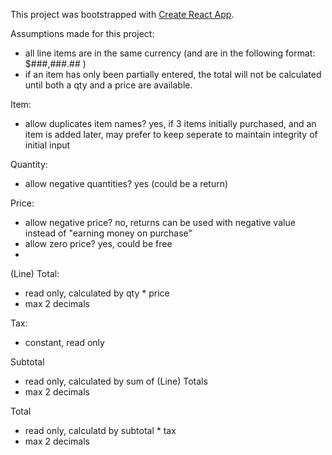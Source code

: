 This project was bootstrapped with [Create React App](https://github.com/facebookincubator/create-react-app).


Assumptions made for this project:
* all line items are in the same currency (and are in the following format: $###,###.## )
* if an item has only been partially entered, the total will not be calculated until both a qty and a price are available.


Item:
- allow duplicates item names?          yes, if 3 items initially purchased, and an item is added later, may prefer to keep seperate to maintain integrity of initial input 

Quantity:
- allow negative quantities?            yes (could be a return)

Price:
- allow negative price?                 no, returns can be used with negative value instead of "earning money on purchase" 
- allow zero price?                     yes, could be free
- 

(Line) Total: 
- read only, calculated by qty * price
- max 2 decimals

Tax: 
- constant, read only

Subtotal
- read only, calculated by sum of (Line) Totals
- max 2 decimals

Total
- read only, calculatd by subtotal * tax
- max 2 decimals

